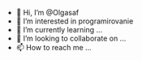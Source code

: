- 👋 Hi, I’m @Olgasaf
- 👀 I’m interested in programirovanie
- 🌱 I’m currently learning ...
- 💞️ I’m looking to collaborate on ...
- 📫 How to reach me ...

<!---
Olgasaf/Olgasaf is a ✨ special ✨ repository because its `README.md` (this file) appears on your GitHub profile.
You can click the Preview link to take a look at your changes.
--->
